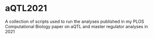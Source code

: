 # aQTL2021
A collection of scripts used to run the analyses published in my PLOS Computational Biology paper on aQTL and master regulator analyses in 2021
